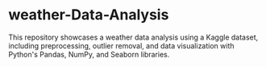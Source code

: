 # weather-Data-Analysis
This repository showcases a weather data analysis using a Kaggle dataset, including preprocessing, outlier removal, and data visualization with Python's Pandas, NumPy, and Seaborn libraries.
